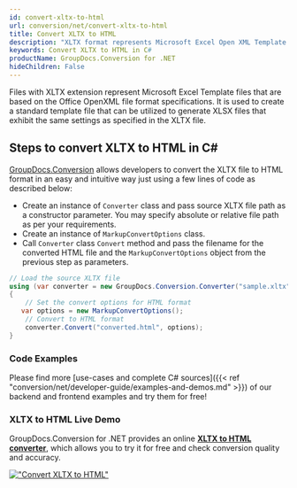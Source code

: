 ```yaml
---
id: convert-xltx-to-html
url: conversion/net/convert-xltx-to-html
title: Convert XLTX to HTML
description: "XLTX format represents Microsoft Excel Open XML Template with .xltx extension. Learn how to convert XLTX to HTML file programmatically in C# language using GroupDocs.Conversion for .NET library."
keywords: Convert XLTX to HTML in C#
productName: GroupDocs.Conversion for .NET
hideChildren: False
---
```


Files with XLTX extension represent Microsoft Excel Template files that are based on the Office OpenXML file format specifications. It is used to create a standard template file that can be utilized to generate XLSX files that exhibit the same settings as specified in the XLTX file.

## Steps to convert XLTX to HTML in C#

[GroupDocs.Conversion](https://products.groupdocs.com/conversion/net) allows developers to convert the XLTX file to HTML format in an easy and intuitive way just using a few lines of code as described below:

* Create an instance of `Converter` class and pass source XLTX file path as a constructor parameter. You may specify absolute or relative file path as per your requirements. 
* Create an instance of `MarkupConvertOptions` class.
* Call `Converter` class `Convert` method and pass the filename for the converted HTML file and the `MarkupConvertOptions` object from the previous step as parameters.

```csharp
// Load the source XLTX file
using (var converter = new GroupDocs.Conversion.Converter("sample.xltx"))
{
    // Set the convert options for HTML format
   var options = new MarkupConvertOptions();
    // Convert to HTML format
    converter.Convert("converted.html", options);
}
```

### Code Examples

Please find more [use-cases and complete C# sources]({{< ref "conversion/net/developer-guide/examples-and-demos.md" >}}) of our backend and frontend examples and try them for free!

### XLTX to HTML Live Demo

GroupDocs.Conversion for .NET provides an online [**XLTX to HTML converter**](https://products.groupdocs.app/conversion/xltx-to-html), which allows you to try it for free and check conversion quality and accuracy.

[!["Convert XLTX to HTML"](conversion/net/images/convert-to-html/convert-xltx-to-html.png)](https://products.groupdocs.app/conversion/xltx-to-html)